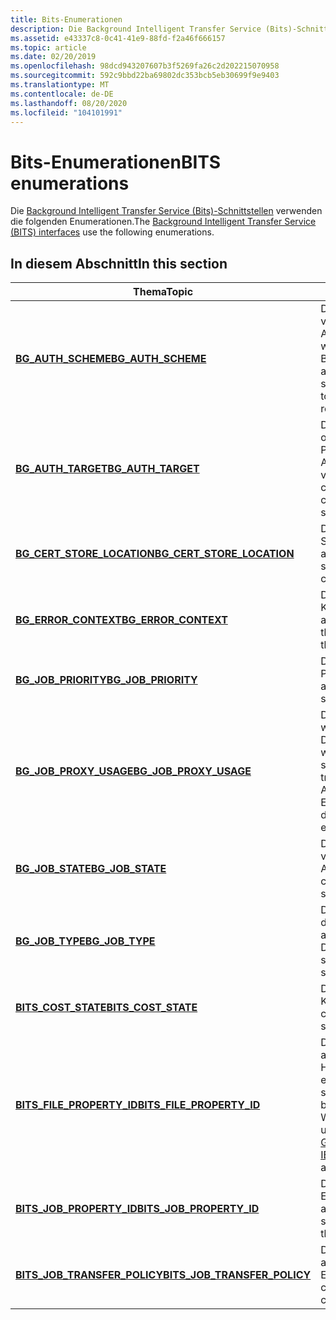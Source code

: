 ```yaml
---
title: Bits-Enumerationen
description: Die Background Intelligent Transfer Service (Bits)-Schnittstellen verwenden die folgenden Enumerationen.
ms.assetid: e43337c8-0c41-41e9-88fd-f2a46f666157
ms.topic: article
ms.date: 02/20/2019
ms.openlocfilehash: 98dcd943207607b3f5269fa26c2d202215070958
ms.sourcegitcommit: 592c9bbd22ba69802dc353bcb5eb30699f9e9403
ms.translationtype: MT
ms.contentlocale: de-DE
ms.lasthandoff: 08/20/2020
ms.locfileid: "104101991"
---
```

# <a name="bits-enumerations"></a><span data-ttu-id="e680d-103">Bits-Enumerationen</span><span class="sxs-lookup"><span data-stu-id="e680d-103">BITS enumerations</span></span>

<span data-ttu-id="e680d-104">Die [Background Intelligent Transfer Service (Bits)-Schnittstellen](bits-interfaces.md) verwenden die folgenden Enumerationen.</span><span class="sxs-lookup"><span data-stu-id="e680d-104">The [Background Intelligent Transfer Service (BITS) interfaces](bits-interfaces.md) use the following enumerations.</span></span>

## <a name="in-this-section"></a><span data-ttu-id="e680d-105">In diesem Abschnitt</span><span class="sxs-lookup"><span data-stu-id="e680d-105">In this section</span></span>

| <span data-ttu-id="e680d-106">Thema</span><span class="sxs-lookup"><span data-stu-id="e680d-106">Topic</span></span> | <span data-ttu-id="e680d-107">BESCHREIBUNG</span><span class="sxs-lookup"><span data-stu-id="e680d-107">Description</span></span> |
|-|-|
| [<span data-ttu-id="e680d-108">**BG_AUTH_SCHEME**</span><span class="sxs-lookup"><span data-stu-id="e680d-108">**BG_AUTH_SCHEME**</span></span>](/windows/win32/api/bits1_5/ne-bits1_5-bg_auth_scheme) | <span data-ttu-id="e680d-109">Definiert Konstanten, die das zu verwendende Authentifizierungsschema angeben, wenn ein Proxy oder Server eine Benutzerauthentifizierung anfordert.</span><span class="sxs-lookup"><span data-stu-id="e680d-109">Defines constants that specify the authentication scheme to use when a proxy or server requests user authentication.</span></span> |
| [<span data-ttu-id="e680d-110">**BG_AUTH_TARGET**</span><span class="sxs-lookup"><span data-stu-id="e680d-110">**BG_AUTH_TARGET**</span></span>](/windows/win32/api/bits1_5/ne-bits1_5-bg_auth_target) | <span data-ttu-id="e680d-111">Definiert Konstanten, die angeben, ob die Anmelde Informationen für Proxy-oder Server Benutzer-Authentifizierungsanforderungen verwendet werden.</span><span class="sxs-lookup"><span data-stu-id="e680d-111">Defines constants that specify whether the credentials are used for proxy or server user authentication requests.</span></span> |
| [<span data-ttu-id="e680d-112">**BG_CERT_STORE_LOCATION**</span><span class="sxs-lookup"><span data-stu-id="e680d-112">**BG_CERT_STORE_LOCATION**</span></span>](/windows/win32/api/bits2_5/ne-bits2_5-bg_cert_store_location) | <span data-ttu-id="e680d-113">Definiert Konstanten, die den Speicherort des Zertifikat Speicher angeben.</span><span class="sxs-lookup"><span data-stu-id="e680d-113">Defines constants that specify the location of the certificate store.</span></span> |
| [<span data-ttu-id="e680d-114">**BG_ERROR_CONTEXT**</span><span class="sxs-lookup"><span data-stu-id="e680d-114">**BG_ERROR_CONTEXT**</span></span>](/windows/win32/api/bits/ne-bits-bg_error_context) | <span data-ttu-id="e680d-115">Definiert Konstanten, die den Kontext angeben, in dem der Fehler aufgetreten ist.</span><span class="sxs-lookup"><span data-stu-id="e680d-115">Defines constants that specify the context in which the error occurred.</span></span> |
| [<span data-ttu-id="e680d-116">**BG_JOB_PRIORITY**</span><span class="sxs-lookup"><span data-stu-id="e680d-116">**BG_JOB_PRIORITY**</span></span>](/windows/win32/api/bits/ne-bits-bg_job_priority) | <span data-ttu-id="e680d-117">Definiert Konstanten, die die Prioritätsstufe eines Auftrags angeben.</span><span class="sxs-lookup"><span data-stu-id="e680d-117">Defines constants that specify the priority level of a job.</span></span>  |
| [<span data-ttu-id="e680d-118">**BG_JOB_PROXY_USAGE**</span><span class="sxs-lookup"><span data-stu-id="e680d-118">**BG_JOB_PROXY_USAGE**</span></span>](/windows/win32/api/bits/ne-bits-bg_job_proxy_usage) | <span data-ttu-id="e680d-119">Definiert Konstanten, die angeben, welcher Proxy für Dateiübertragungen verwendet werden soll.</span><span class="sxs-lookup"><span data-stu-id="e680d-119">Defines constants that specify which proxy to use for file transfers.</span></span> <span data-ttu-id="e680d-120">Sie können für jeden Auftrag verschiedene Proxy Einstellungen definieren.</span><span class="sxs-lookup"><span data-stu-id="e680d-120">You can define different proxy settings for each job.</span></span> |
| [<span data-ttu-id="e680d-121">**BG_JOB_STATE**</span><span class="sxs-lookup"><span data-stu-id="e680d-121">**BG_JOB_STATE**</span></span>](/windows/win32/api/bits/ne-bits-bg_job_state) | <span data-ttu-id="e680d-122">Definiert Konstanten, die die verschiedenen Zustände eines Auftrags angeben.</span><span class="sxs-lookup"><span data-stu-id="e680d-122">Defines constants that specify the different states of a job.</span></span> |
| [<span data-ttu-id="e680d-123">**BG_JOB_TYPE**</span><span class="sxs-lookup"><span data-stu-id="e680d-123">**BG_JOB_TYPE**</span></span>](/windows/win32/api/bits/ne-bits-bg_job_type) | <span data-ttu-id="e680d-124">Definiert Konstanten, die den Typ des Übertragungs Auftrags angeben, z. b. den Download.</span><span class="sxs-lookup"><span data-stu-id="e680d-124">Defines constants that specify the type of transfer job, such as download.</span></span> |
| [<span data-ttu-id="e680d-125">**BITS_COST_STATE**</span><span class="sxs-lookup"><span data-stu-id="e680d-125">**BITS_COST_STATE**</span></span>](./bits-cost-state.md) | <span data-ttu-id="e680d-126">Definiert Konstanten, die den Bits-Kosten Zustand angeben.</span><span class="sxs-lookup"><span data-stu-id="e680d-126">Defines constants that specify the BITS cost state.</span></span> |
| [<span data-ttu-id="e680d-127">**BITS_FILE_PROPERTY_ID**</span><span class="sxs-lookup"><span data-stu-id="e680d-127">**BITS_FILE_PROPERTY_ID**</span></span>](/windows/win32/api/bits5_0/ne-bits5_0-bits_file_property_id) | <span data-ttu-id="e680d-128">Definiert Konstanten, die ID-Werte angeben, die den Eigenschaften der Hintergrund Kopier Datei entsprechen.</span><span class="sxs-lookup"><span data-stu-id="e680d-128">Defines constants that specify ID values corresponding to background copy file properties.</span></span> <span data-ttu-id="e680d-129">Weitere Informationen finden Sie unter [IBackgroundCopyFile5:: GetProperty](../delivery_optimization/ibackgroundcopyfile5-getproperty.md) und [SetProperty](../delivery_optimization/ibackgroundcopyfile5-setproperty.md).</span><span class="sxs-lookup"><span data-stu-id="e680d-129">See [IBackgroundCopyFile5::GetProperty](../delivery_optimization/ibackgroundcopyfile5-getproperty.md) and [SetProperty](../delivery_optimization/ibackgroundcopyfile5-setproperty.md).</span></span> |
| [<span data-ttu-id="e680d-130">**BITS_JOB_PROPERTY_ID**</span><span class="sxs-lookup"><span data-stu-id="e680d-130">**BITS_JOB_PROPERTY_ID**</span></span>](/windows/win32/api/bits5_0/ne-bits5_0-bits_job_property_id) | <span data-ttu-id="e680d-131">Definiert Konstanten, die die ID der Eigenschaft für den BITS-Auftrag angeben.</span><span class="sxs-lookup"><span data-stu-id="e680d-131">Defines constants that specify the ID of the property for the BITS job.</span></span> |
| [<span data-ttu-id="e680d-132">**BITS_JOB_TRANSFER_POLICY**</span><span class="sxs-lookup"><span data-stu-id="e680d-132">**BITS_JOB_TRANSFER_POLICY**</span></span>](/windows/win32/api/bits5_0/ne-bits5_0-bits_job_transfer_policy) | <span data-ttu-id="e680d-133">Definiert Konstanten, die ID-Werte angeben, die den Bits-Eigenschaften entsprechen.</span><span class="sxs-lookup"><span data-stu-id="e680d-133">Defines constants that specify ID values corresponding to BITS properties.</span></span> |